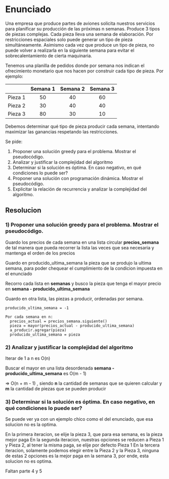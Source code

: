 # Enunciado

Una empresa que produce partes de aviones solicita nuestros servicios para planificar su producción de las próximas n semanas. Produce 3 tipos de piezas complejas. Cada pieza lleva una semana de elaboración. Por restricciones espaciales solo puede generar un tipo de pieza simultáneamente. Asimismo cada vez que produce un tipo de pieza, no puede volver a realizarla en la siguiente semana para evitar el sobrecalentamiento de cierta maquinaria.

Tenemos una planilla de pedidos donde por semana nos indican el ofrecimiento monetario que nos hacen por construir cada tipo de pieza. Por ejemplo:

|         | Semana 1 | Semana 2 | Semana 3 |
| ------- | :------: | :------: | :------: |
| Pieza 1 |    50    |    40    |    60    |
| Pieza 2 |    30    |    40    |    40    |
| Pieza 3 |    80    |    30    |    10    |

Debemos determinar qué tipo de pieza producir cada semana, intentando maximizar las ganancias respetando las restricciones.

Se pide:

1.  Proponer una solución greedy para el problema. Mostrar el pseudocódigo.
2.  Analizar y justificar la complejidad del algoritmo
3.  Determinar si la solución es óptima. En caso negativo, en qué condiciones lo puede ser?
4.  Proponer una solución con programación dinámica. Mostrar el pseudocódigo.
5.  Explicitar la relación de recurrencia y analizar la complejidad del algoritmo.

## Resolucion

### 1) Proponer una solución greedy para el problema. Mostrar el pseudocódigo.

Guardo los precios de cada semana en una lista circular **precios_semana** de tal manera que pueda recorrer la lista las veces que sea necesaria y mantenga el orden de los precios

Guardo en producido_ultima_semana la pieza que se produjo la ultima semana, para poder chequear el cumplimiento de la condicion impuesta en  el enunciado

Recorro cada lista en **semanas** y busco la pieza que tenga el mayor precio en **semana - producido_ultima_semana**

Guardo en otra lista, las piezas a producir, ordenadas por semana.

    producido_ultima_semana = -1

    Por cada semana en n:
      precios_actual = precios_semana.siguiente()
      pieza = mayor(precios_actual - producido_ultima_semana)
      a_producir.agregar(pieza)
      producido_ultima_semana = pieza

### 2) Analizar y justificar la complejidad del algoritmo

Iterar de 1 a n es O(n)

Buscar el mayor en una lista desordenada **semana - producido_ultima_semana** es O(m - 1)

=> O(n + m - 1) , siendo **n** la cantidad de semanas que se quieren calcular y **m** la cantidad de piezas que se pueden producir

### 3) Determinar si la solución es óptima. En caso negativo, en qué condiciones lo puede ser?

Se puede ver ya con un ejemplo chico como el del enunciado, que esa solucion no es la optima.

En la primera iteracion, se elije la pieza 3, que para esa semana, es la pieza mejor paga
En la segunda iteracion, nuestras opciones se reducen a Pieza 1 y Pieza 2, al tener la misma paga, se elije por defecto Pieza 1
En la tercera iteracion, solamente podemos elegir entre la Pieza 2 y la Pieza 3, ninguna de estas 2 opciones es la mejor paga en la semana 3, por ende, esta solucion no es optima.


Faltan parte 4 y 5
